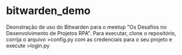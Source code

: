 # bitwarden_demo

Deonstração de uso do Bitwarden para o meetup "Os Desafios no Desenvolvimento de Projetos RPA".
Para executar, clone o repositório, corrija o arquivo >config.py com as credenciais para o seu projeto e execute >login.py
